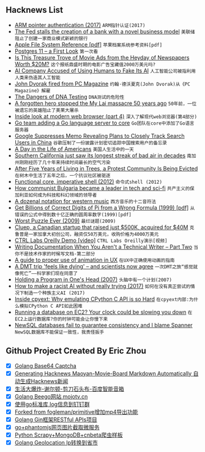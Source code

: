 ## Hacknews List


- [ARM pointer authentication (2017)](https://lwn.net/Articles/718888/)  `ARM指针认证(2017)`
- [The Fed stalls the creation of a bank with a novel business model](https://www.economist.com/finance-and-economics/2018/09/22/the-fed-stalls-the-creation-of-a-bank-with-a-novel-business-model)  `美联储阻止了创建一家商业模式新颖的银行`
- [Apple File System Reference [pdf]](https://developer.apple.com/support/apple-file-system/Apple-File-System-Reference.pdf)  `苹果档案系统参考资料[pdf]`
- [Postgres 11 – a First Look](http://www.craigkerstiens.com/2018/09/20/postgresql-11-a-first-look/)  `第一次看`
- [Is This Treasure Trove of Movie Ads from the Heyday of Newspapers Worth $20M?](https://www.collectorsweekly.com/articles/treasure-trove-of-movie-ads/)  `这个报纸鼎盛时期的电影广告宝藏值2000万美元吗?`
- [AI Company Accused of Using Humans to Fake Its AI](https://www.sixthtone.com/news/1002956/ai-company-accused-of-using-humans-to-fake-its-ai-)  `人工智能公司被指利用人类来伪造其人工智能`
- [John Dvorak fired from PC Magazine](https://twitter.com/THErealDVORAK/status/1043180806020116480)  `约翰·德沃夏克(John Dvorak)从《PC Magazine》解雇`
- [The Dangers of DNA Testing](https://www.nytimes.com/2018/09/21/opinion/the-dangers-of-dna-testing.html)  `DNA测试的危险性`
- [A forgotten hero stopped the My Lai massacre 50 years ago](http://www.latimes.com/opinion/op-ed/la-oe-wiener-my-lai-hugh-thompson-20180316-story.html#)  `50年前，一位被遗忘的英雄阻止了美莱大屠杀`
- [Inside look at modern web browser (part 4)](https://developers.google.com/web/updates/2018/09/inside-browser-part4)  `深入了解现代web浏览器(第4部分)`
- [Go team adding a Go language server to core](https://go-review.googlesource.com/c/tools/&#43;/136676#message-11c783bc9a9f6adf6119bbb85c89510fda25abe9)  `Go团队在core中添加了Go语言服务器`
- [Google Suppresses Memo Revealing Plans to Closely Track Search Users in China](https://theintercept.com/2018/09/21/google-suppresses-memo-revealing-plans-to-closely-track-search-users-in-china/)  `谷歌压制了一份披露计划密切追踪中国搜索用户的备忘录`
- [A Day in the Life of Americans](https://flowingdata.com/2015/12/15/a-day-in-the-life-of-americans/)  `美国人生活中的一天`
- [Southern California just saw its longest streak of bad air in decades](http://www.latimes.com/local/lanow/la-me-smog-streak-20180921-story.html)  `南加州刚刚经历了几十年来持续时间最长的空气污染`
- [After Five Years of Living in Trees, a Protest Community Is Being Evicted](https://www.atlasobscura.com/articles/hambach-forest-treehouse-eviction)  `在树木中生活了五年之后，一个抗议社区被驱逐`
- [Functional core, imperative shell (2012)](https://www.destroyallsoftware.com/screencasts/catalog/functional-core-imperative-shell)  `命令式shell (2012)`
- [How communist Bulgaria became a leader in tech and sci-fi](https://aeon.co/essays/how-communist-bulgaria-became-a-leader-in-tech-and-sci-fi)  `共产主义的保加利亚如何成为科技和科幻领域的领导者`
- [A dozenal notation for western music](https://dozenal-music.netlify.com/)  `西方音乐的十二音符法`
- [Get Billions of Correct Digits of Pi from a Wrong Formula (1999) [pdf]](https://academics.rowan.edu/csm/departments/math/facultystaff/faculty/osler/Billions_pi_digits.pdf)  `从错误的公式中得到数十亿正确的圆周率数字(1999)[pdf]`
- [Worst Puzzle Ever  (2009)](http://blog.rongarret.info/2009/12/worst-puzzle-ever.html)  `最烂谜题(2009)`
- [ Cluep, a Canadian startup that raised just $500K, acquired for $40M](https://techcrunch.com/2018/09/20/cluep-a-canadian-startup-that-raised-just-500k-acquired-for-40m/)  `克鲁普是一家加拿大初创公司，融资仅50万美元，收购价格为4000万美元`
- [CTRL Labs Oreilly Demo [video]](https://www.youtube.com/watch?v=2WtM1yz34co)  `CTRL Labs Oreilly演示[视频]`
- [Writing Documentation When You Aren&#39;t a Technical Writer – Part Two](https://blog.stoplight.io/writing-documentation-when-you-arent-a-technical-writer-part-two-59997587cc2a)  `当你不是技术作家的时候写文档-第二部分`
- [A guide to proper use of animation in UX](https://uxdesign.cc/the-ultimate-guide-to-proper-use-of-animation-in-ux-10bd98614fa9)  `在UX中正确使用动画的指南`
- [A DMT trip &#39;feels like dying&#39; – and scientists now agree](https://www.bbc.co.uk/bbcthree/article/dd52796e-5935-414e-af0c-de9686d02afa)  `一次DMT之旅“感觉就像死亡”——科学家们现在同意了`
- [Holding a Program in One&#39;s Head (2007)](http://paulgraham.com/head.html)  `头脑中有一个计划(2007)`
- [How to make a racist AI without really trying (2017)](http://blog.conceptnet.io/posts/2017/how-to-make-a-racist-ai-without-really-trying/)  `如何在没有真正尝试的情况下制造一个种族主义AI (2017)`
- [Inside cpyext: Why emulating CPython C API is so Hard](https://morepypy.blogspot.com/2018/09/inside-cpyext-why-emulating-cpython-c.html)  `在cpyext内部:为什么模拟CPython C API如此困难`
- [Running a database on EC2? Your clock could be slowing you down](https://heapanalytics.com/blog/engineering/clocksource-aws-ec2-vdso)  `在EC2上运行数据库?你的时钟可能会让你慢下来`
- [NewSQL databases fail to guarantee consistency and I blame Spanner](http://dbmsmusings.blogspot.com/2018/09/newsql-database-systems-are-failing-to.html)  `NewSQL数据库不能保证一致性，我责怪扳手`

## Github Project Created By Eric Zhou

- [x] [Golang Base64 Captcha](https://github.com/mojocn/base64Captcha)
- [x] [Generating Hacknews Maoyan-Movie-Board Markdown Automatically 自动生成Hacknews新闻](https://github.com/dejavuzhou/md-genie)
- [x] [生活大爆炸-谢尔顿-剪刀石头布-百度智能音箱](https://github.com/mojocn/dueros-bang-game)
- [x] [Golang Beego网站 mojotv.cn](https://github.com/mojocn/www.mojotv.cn)
- [x] [使用go标准库,log信息到钉钉群](https://github.com/mojocn/dooger)
- [x] [Forked from fogleman/primitive增加mp4导出功能](https://github.com/mojocn/primitive)
- [x] [Golang Gin框架RESTful APIs项目](https://github.com/JJJJJJJerk/ezier-golang-web-api-framework)
- [x] [go+phantomjs网页图片截取微服务](https://github.com/mojocn/screen_shot)
- [x] [Python Scrapy+MongoDB+cnbeta爬虫样板](https://github.com/mojocn/scrapy_mongodb_boilerplate_cnbeta)
- [x] [Golang Geolocation Ip转换到省市](https://github.com/mojocn/ip2location)